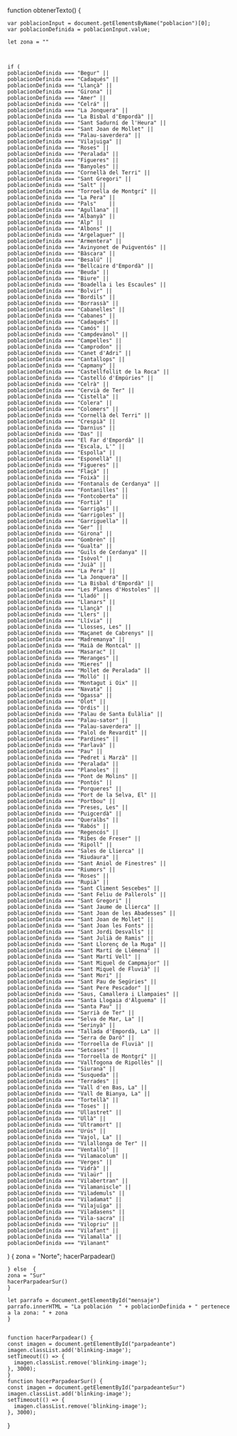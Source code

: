 function obtenerTexto() {
                
    var poblacionInput = document.getElementsByName("poblacion")[0];
    var poblacionDefinida = poblacionInput.value;
   
    let zona = ""

    

    if (
    poblacionDefinida === "Begur" ||
    poblacionDefinida === "Cadaqués" ||
    poblacionDefinida === "Llançà" ||
    poblacionDefinida === "Girona" ||
    poblacionDefinida === "Amer" ||
    poblacionDefinida === "Celrá" ||
    poblacionDefinida === "La Jonquera" ||
    poblacionDefinida === "La Bisbal d'Empordà" ||
    poblacionDefinida === "Sant Sadurní de l'Heura" ||
    poblacionDefinida === "Sant Joan de Mollet" ||
    poblacionDefinida === "Palau-saverdera" ||
    poblacionDefinida === "Vilajuiga" ||
    poblacionDefinida === "Roses" ||
    poblacionDefinida === "Peralada" ||
    poblacionDefinida === "Figueres" ||
    poblacionDefinida === "Banyoles" ||
    poblacionDefinida === "Cornellà del Terri" ||
    poblacionDefinida === "Sant Gregori" ||
    poblacionDefinida === "Salt" ||
    poblacionDefinida === "Torroella de Montgrí" ||
    poblacionDefinida === "La Pera" ||
    poblacionDefinida === "Pals"    ||
    poblacionDefinida === "Agullana" ||
    poblacionDefinida === "Albanyà" ||
    poblacionDefinida === "Alp" ||
    poblacionDefinida === "Albons" ||
    poblacionDefinida === "Argelaguer" ||
    poblacionDefinida === "Armentera" ||
    poblacionDefinida === "Avinyonet de Puigventós" ||
    poblacionDefinida === "Bàscara" ||
    poblacionDefinida === "Besalú" ||
    poblacionDefinida === "Bellcaire d'Empordà" ||
    poblacionDefinida === "Beuda" ||
    poblacionDefinida === "Biure" ||
    poblacionDefinida === "Boadella i les Escaules" ||
    poblacionDefinida === "Bolvir" ||
    poblacionDefinida === "Bordils" ||
    poblacionDefinida === "Borrassà" ||
    poblacionDefinida === "Cabanelles" ||
    poblacionDefinida === "Cabanes" ||
    poblacionDefinida === "Cadaqués" ||
    poblacionDefinida === "Camós" ||
    poblacionDefinida === "Campdevànol" ||
    poblacionDefinida === "Campelles" ||
    poblacionDefinida === "Camprodon" ||
    poblacionDefinida === "Canet d'Adri" ||
    poblacionDefinida === "Cantallops" ||
    poblacionDefinida === "Capmany" ||
    poblacionDefinida === "Castellfollit de la Roca" ||
    poblacionDefinida === "Castelló d'Empúries" ||
    poblacionDefinida === "Celrà" ||
    poblacionDefinida === "Cervià de Ter" ||
    poblacionDefinida === "Cistella" ||
    poblacionDefinida === "Colera" ||
    poblacionDefinida === "Colomers" ||
    poblacionDefinida === "Cornellà del Terri" ||
    poblacionDefinida === "Crespià" ||
    poblacionDefinida === "Darnius" ||
    poblacionDefinida === "Das" ||
    poblacionDefinida === "El Far d'Empordà" ||
    poblacionDefinida === "Escala, L'" ||
    poblacionDefinida === "Espolla" ||
    poblacionDefinida === "Esponellà" ||
    poblacionDefinida === "Figueres" ||
    poblacionDefinida === "Flaçà" ||
    poblacionDefinida === "Foixà" ||
    poblacionDefinida === "Fontanals de Cerdanya" ||
    poblacionDefinida === "Fontanilles" ||
    poblacionDefinida === "Fontcoberta" ||
    poblacionDefinida === "Fortià" ||
    poblacionDefinida === "Garrigàs" ||
    poblacionDefinida === "Garrigoles" ||
    poblacionDefinida === "Garriguella" ||
    poblacionDefinida === "Ger" ||
    poblacionDefinida === "Girona" ||
    poblacionDefinida === "Gombrèn" ||
    poblacionDefinida === "Gualta" ||
    poblacionDefinida === "Guils de Cerdanya" ||
    poblacionDefinida === "Isòvol" ||
    poblacionDefinida === "Juià" ||
    poblacionDefinida === "La Pera" ||
    poblacionDefinida === "La Jonquera" ||
    poblacionDefinida === "La Bisbal d'Empordà" ||
    poblacionDefinida === "Les Planes d'Hostoles" ||
    poblacionDefinida === "Lladó" ||
    poblacionDefinida === "Llanars" ||
    poblacionDefinida === "Llançà" ||
    poblacionDefinida === "Llers" ||
    poblacionDefinida === "Llívia" ||
    poblacionDefinida === "Llosses, Les" ||
    poblacionDefinida === "Maçanet de Cabrenys" ||
    poblacionDefinida === "Madremanya" ||
    poblacionDefinida === "Maià de Montcal" ||
    poblacionDefinida === "Masarac" ||
    poblacionDefinida === "Meranges" ||
    poblacionDefinida === "Mieres" ||
    poblacionDefinida === "Mollet de Peralada" ||
    poblacionDefinida === "Molló" ||
    poblacionDefinida === "Montagut i Oix" ||
    poblacionDefinida === "Navata" ||
    poblacionDefinida === "Ogassa" ||
    poblacionDefinida === "Olot" ||
    poblacionDefinida === "Ordis" ||
    poblacionDefinida === "Palau de Santa Eulàlia" ||
    poblacionDefinida === "Palau-sator" ||
    poblacionDefinida === "Palau-saverdera" ||
    poblacionDefinida === "Palol de Revardit" ||
    poblacionDefinida === "Pardines" ||
    poblacionDefinida === "Parlavà" ||
    poblacionDefinida === "Pau" ||
    poblacionDefinida === "Pedret i Marzà" ||
    poblacionDefinida === "Peralada" ||
    poblacionDefinida === "Planoles" ||
    poblacionDefinida === "Pont de Molins" ||
    poblacionDefinida === "Pontós" ||
    poblacionDefinida === "Porqueres" ||
    poblacionDefinida === "Port de la Selva, El" ||
    poblacionDefinida === "Portbou" ||
    poblacionDefinida === "Preses, Les" ||
    poblacionDefinida === "Puigcerdà" ||
    poblacionDefinida === "Queralbs" ||
    poblacionDefinida === "Rabós" ||
    poblacionDefinida === "Regencós" ||
    poblacionDefinida === "Ribes de Freser" ||
    poblacionDefinida === "Ripoll" ||
    poblacionDefinida === "Sales de Llierca" ||
    poblacionDefinida === "Riudaura" ||
    poblacionDefinida === "Sant Aniol de Finestres" ||
    poblacionDefinida === "Riumors" ||
    poblacionDefinida === "Roses" ||
    poblacionDefinida === "Rupià" ||
    poblacionDefinida === "Sant Climent Sescebes" ||
    poblacionDefinida === "Sant Feliu de Pallerols" ||
    poblacionDefinida === "Sant Gregori" ||
    poblacionDefinida === "Sant Jaume de Llierca" ||
    poblacionDefinida === "Sant Joan de les Abadesses" ||
    poblacionDefinida === "Sant Joan de Mollet" ||
    poblacionDefinida === "Sant Joan les Fonts" ||
    poblacionDefinida === "Sant Jordi Desvalls" ||
    poblacionDefinida === "Sant Julià de Ramis" ||
    poblacionDefinida === "Sant Llorenç de la Muga" ||
    poblacionDefinida === "Sant Martí de Llémena" ||
    poblacionDefinida === "Sant Martí Vell" ||
    poblacionDefinida === "Sant Miquel de Campmajor" ||
    poblacionDefinida === "Sant Miquel de Fluvià" ||
    poblacionDefinida === "Sant Mori" ||
    poblacionDefinida === "Sant Pau de Segúries" ||
    poblacionDefinida === "Sant Pere Pescador" ||
    poblacionDefinida === "Saus, Camallera i Llampaies" ||
    poblacionDefinida === "Santa Llogaia d'Àlguema" ||
    poblacionDefinida === "Santa Pau" ||
    poblacionDefinida === "Sarrià de Ter" ||
    poblacionDefinida === "Selva de Mar, La" ||
    poblacionDefinida === "Serinyà" ||
    poblacionDefinida === "Tallada d'Empordà, La" ||
    poblacionDefinida === "Serra de Daró" ||
    poblacionDefinida === "Torroella de Fluvià" ||
    poblacionDefinida === "Setcases" ||
    poblacionDefinida === "Torroella de Montgrí" ||
    poblacionDefinida === "Vallfogona de Ripollès" ||
    poblacionDefinida === "Siurana" ||
    poblacionDefinida === "Susqueda" ||
    poblacionDefinida === "Terrades" ||
    poblacionDefinida === "Vall d'en Bas, La" ||
    poblacionDefinida === "Vall de Bianya, La" ||
    poblacionDefinida === "Tortellà" ||
    poblacionDefinida === "Toses" ||
    poblacionDefinida === "Ullastret" ||
    poblacionDefinida === "Ullà" ||
    poblacionDefinida === "Ultramort" ||
    poblacionDefinida === "Urús" ||
    poblacionDefinida === "Vajol, La" ||
    poblacionDefinida === "Vilallonga de Ter" ||
    poblacionDefinida === "Ventalló" ||
    poblacionDefinida === "Vilamacolum" ||
    poblacionDefinida === "Verges" ||
    poblacionDefinida === "Vidrà" ||
    poblacionDefinida === "Vilaür" ||
    poblacionDefinida === "Vilabertran" ||
    poblacionDefinida === "Vilamaniscle" ||
    poblacionDefinida === "Vilademuls" ||
    poblacionDefinida === "Viladamat" ||
    poblacionDefinida === "Vilajuïga" ||
    poblacionDefinida === "Viladasens" ||
    poblacionDefinida === "Vila-sacra" ||
    poblacionDefinida === "Vilopriu" ||
    poblacionDefinida === "Vilafant" ||
    poblacionDefinida === "Vilamalla" ||
    poblacionDefinida === "Vilanant"
) {
    zona = "Norte";
    hacerParpadear()
    
    } else  {
    zona = "Sur"
    hacerParpadearSur()
    } 

    let parrafo = document.getElementById("mensaje")
    parrafo.innerHTML = "La población  " + poblacionDefinida + " pertenece a la zona: " + zona
    }
    
    
    function hacerParpadear() {
    const imagen = document.getElementById("parpadeante")
    imagen.classList.add('blinking-image');
    setTimeout(() => {
      imagen.classList.remove('blinking-image');
    }, 3000);
    }
    function hacerParpadearSur() {
    const imagen = document.getElementById("parpadeanteSur")
    imagen.classList.add('blinking-image');
    setTimeout(() => {
      imagen.classList.remove('blinking-image');
    }, 3000);

    
}
